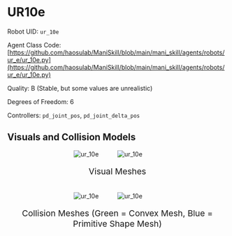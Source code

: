 <!-- THIS IS ALL GENERATED DOCUMENTATION via generate_robot_docs.py. DO NOT MODIFY THIS FILE DIRECTLY. -->

# UR10e

Robot UID: `ur_10e`

Agent Class Code: [https://github.com/haosulab/ManiSkill/blob/main/mani_skill/agents/robots/ur_e/ur_10e.py](https://github.com/haosulab/ManiSkill/blob/main/mani_skill/agents/robots/ur_e/ur_10e.py)

Quality: B (Stable, but some values are unrealistic)

Degrees of Freedom: 6

Controllers: `pd_joint_pos`, `pd_joint_delta_pos`

## Visuals and Collision Models

<div>
    <div style="max-width: 100%; display: flex; justify-content: center;">
        <img src="/_static/robot_images/ur_10e/front_visual.png" style='min-width:min(50%, 100px);max-width:50%;height:auto' alt="ur_10e">
        <img src="/_static/robot_images/ur_10e/side_visual.png" style='min-width:min(50%, 100px);max-width:50%;height:auto' alt="ur_10e">
    </div>
    <p style="text-align: center; font-size: 1.2rem;">Visual Meshes</p>
    <br/>
    <div style="max-width: 100%; display: flex; justify-content: center;">
        <img src="/_static/robot_images/ur_10e/front_collision.png" style='min-width:min(50%, 100px);max-width:50%;height:auto' alt="ur_10e">
        <img src="/_static/robot_images/ur_10e/side_collision.png" style='min-width:min(50%, 100px);max-width:50%;height:auto' alt="ur_10e">
    </div>
    <p style="text-align: center; font-size: 1.2rem;">Collision Meshes (Green = Convex Mesh, Blue = Primitive Shape Mesh)</p>
</div>
